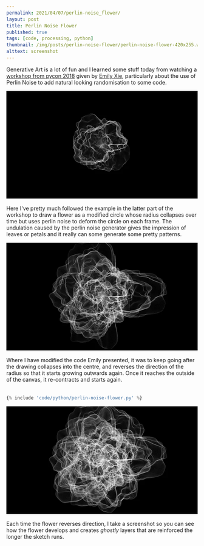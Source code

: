 ```yaml
---
permalink: 2021/04/07/perlin-noise_flower/
layout: post
title: Perlin Noise Flower
published: true
tags: [code, processing, python]
thumbnail: /img/posts/perlin-noise-flower/perlin-noise-flower-420x255.webp
alttext: screenshot
---
```


Generative Art is a lot of fun and I learned some stuff today from watching a <a href="">workshop from pycon 2018</a> given by <a href="https://twitter.com/emilyxxie">Emily Xie</a>, 
particularly about the use of Perlin Noise to add natural looking randomisation to some code. 

![first](/img/posts/perlin-noise-flower/flower-1.webp)

Here I've pretty much followed the example in the latter part of the workshop to draw a flower as a modified circle whose radius collapses over time but uses perlin noise to deform the 
circle on each frame. The undulation caused by the perlin noise generator gives the impression of leaves or petals and it really can some generate some pretty patterns.

![second](/img/posts/perlin-noise-flower/flower-2.webp)


Where I have modified the code Emily presented, it was to keep going after the drawing collapses into the centre, and reverses the direction of the radius so that it starts growing outwards again. Once 
it reaches the outside of the canvas, it re-contracts and starts again. 


```python

{% include 'code/python/perlin-noise-flower.py' %}

```

![third](/img/posts/perlin-noise-flower/flower-3.webp)


Each time the flower reverses direction, I take a screenshot so you can see how the flower develops and creates *ghostly* layers that are reinforced the longer the sketch runs.

